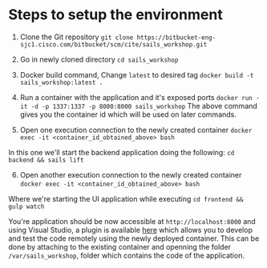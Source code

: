 # Steps to setup the environment
1. Clone the Git repository
`git clone https://bitbucket-eng-sjc1.cisco.com/bitbucket/scm/cite/sails_workshop.git`

2. Go in newly cloned directory
`cd sails_workshop`

3. Docker build command, Change `latest` to desired tag
`docker build -t sails_workshop:latest .`

4. Run a container with the application and it's exposed ports
`docker run -it -d -p 1337:1337 -p 8000:8000 sails_workshop`
The above command gives you the container id which will be used on later commands.

5. Open one execution connection to the newly created container
`docker exec -it <container_id_obtained_above> bash`

In this one we'll start the backend application doing the following:
`cd backend && sails lift`

6. Open another execution connection to the newly created container
`docker exec -it <container_id_obtained_above> bash`

Where we're starting the UI application while executing `cd frontend && gulp watch`

You're application should be now accessible at `http://localhost:8000` and using Visual Studio, a plugin
is available [here](https://marketplace.visualstudio.com/items?itemName=ms-vscode-remote.vscode-remote-extensionpack) which allows you to develop and test the code remotely using the newly deployed
container. This can be done by attaching to the existing container and openning the folder `/var/sails_workshop`,
folder which contains the code of the application.

